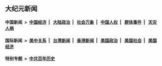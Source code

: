 ## 大纪元新闻

#### 中国新闻 &nbsp;>&nbsp; [中国经济](indexes/ncid283/README.md?06240845) &nbsp;| &nbsp; [大陆政治](indexes/ncid277/README.md?06240845) &nbsp;| &nbsp; [社会万象](indexes/ncid282/README.md?06240845) &nbsp;| &nbsp; [中国人权](indexes/ncid278/README.md?06240845) &nbsp;| &nbsp; [群体事件](indexes/ncid279/README.md?06240845) &nbsp;| &nbsp; [天灾人祸](indexes/ncid280/README.md?06240845)

#### 国际新闻 &nbsp;>&nbsp; [美中关系](indexes/nf1412576/README.md?06240845) &nbsp;| &nbsp; [台湾新闻](indexes/ncid1349361/README.md?06240845) &nbsp;| &nbsp; [香港新闻](indexes/ncid1349362/README.md?06240845) &nbsp;| &nbsp; [美国政治](indexes/ncid1078159/README.md?06240845) &nbsp;| &nbsp; [美国社会](indexes/ncid1078160/README.md?06240845) &nbsp;| &nbsp; [美国经济](indexes/ncid1078158/README.md?06240845)

#### 特别专题 &nbsp;>&nbsp; [中共百年历史](https://github.com/easy2view/epoch-special/blob/master/README.md?06240845)  

